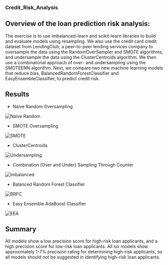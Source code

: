 ### Credit_Risk_Analysis

## Overview of the loan prediction risk analysis:

The exercise is to use imbalanced-learn and scikit-learn libraries to build and evaluate models using resampling. We also use the credit card credit dataset from LendingClub, a peer-to-peer lending services company to oversample the data using the RandomOverSampler and SMOTE algorithms, and undersample the data using the ClusterCentroids algorithm. We then use a combinatorial approach of over- and undersampling using the SMOTEENN algorithm. Next, we compare two new machine learning models that reduce bias, BalancedRandomForestClassifier and EasyEnsembleClassifier, to predict credit risk. 

## Results

- Naive Random Oversampling

![Naive Random](https://user-images.githubusercontent.com/76926631/153775682-118a6113-5468-4eba-a10f-d4931e446098.PNG)


- SMOTE Oversampling

![SMOTE](https://user-images.githubusercontent.com/76926631/153775679-6744568c-7013-4ec1-93bf-0920232bb83f.PNG)


- ClusterCentroids 

![Undersampling](https://user-images.githubusercontent.com/76926631/153775669-0f2aa153-ef3e-4129-98dc-888a99491c8a.PNG)


- Combination (Over and Under) Sampling Through Counter

![imbalanced](https://user-images.githubusercontent.com/76926631/153775662-42506871-3154-4c88-828a-f17f714b8adb.PNG)


- Balanced Random Forest Classifier

![BRFC](https://user-images.githubusercontent.com/76926631/153775656-7361f63e-99e6-443c-af76-2786ebdacfcf.PNG)

- Easy Ensemble AdaBoost Classifier

![EEA](https://user-images.githubusercontent.com/76926631/153775650-17bd7bb3-6f6d-4c82-af83-396510448c41.PNG)

## Summary

All models show a low precision score for high-risk loan applicants, and a high precision score for low-risk loan applicants. All six models show approximately 1-7% precision rating for determining high-risk applicants, so all models should not be suggested in identifying high-risk loan applicants. 
